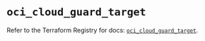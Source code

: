 # `oci_cloud_guard_target`

Refer to the Terraform Registry for docs: [`oci_cloud_guard_target`](https://registry.terraform.io/providers/hashicorp/oci/7.19.0/docs/resources/cloud_guard_target).
